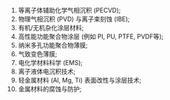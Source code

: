 1. 等离子体辅助化学气相沉积 (PECVD); 
2. 物理气相沉积 (PVD) 与离子束刻蚀 (IBE); 
3. 有机/无机杂化涂层材料; 
4. 高性能功能聚合物涂层 (例如 PI, PU, PTFE, PVDF等); 
5. 纳米多孔功能聚合物薄膜;  
6. 气致变色薄膜; 
7. 电化学材料科学 (EMS);
8. 离子液体电沉积技术;
9. 轻金属材料 (Al, Mg, Ti) 表面改性与涂层技术;
10. 金属材料的腐蚀与防护;





